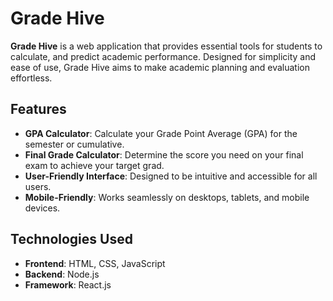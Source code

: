 # Grade Hive

**Grade Hive** is a web application that provides essential tools for students to calculate, and predict academic performance. Designed for simplicity and ease of use, Grade Hive aims to make academic planning and evaluation effortless.

## Features

- **GPA Calculator**: Calculate your Grade Point Average (GPA) for the semester or cumulative.
- **Final Grade Calculator**: Determine the score you need on your final exam to achieve your target grad.
- **User-Friendly Interface**: Designed to be intuitive and accessible for all users.
- **Mobile-Friendly**: Works seamlessly on desktops, tablets, and mobile devices.

## Technologies Used

- **Frontend**: HTML, CSS, JavaScript
- **Backend**: Node.js
- **Framework**: React.js
